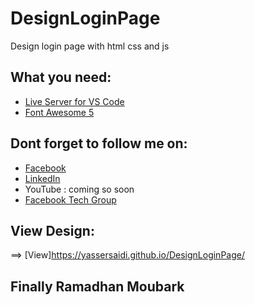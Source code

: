 # DesignLoginPage
Design login page with html css and js
## What you need:
- [Live Server for VS Code](https://marketplace.visualstudio.com/items?itemName=ritwickdey.LiveServer) 
- [Font Awesome 5](https://fontawesome.com/download) 
## Dont forget to follow me on:
- [Facebook](https://www.facebook.com/sohoper10) <br/>
- [LinkedIn](https://www.linkedin.com/in/yasser-saidi-229275197) <br/>
- YouTube : coming so soon <br/>
- [Facebook Tech Group](https://www.facebook.com/groups/dzairfamilytech/?ref=share) <br/>
## View Design:
==> [View]https://yassersaidi.github.io/DesignLoginPage/
## Finally Ramadhan Moubark

